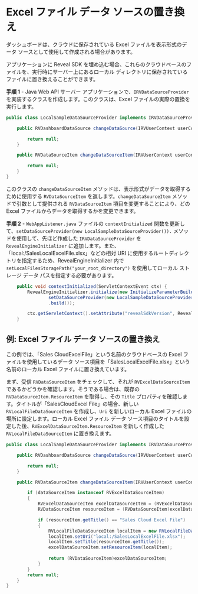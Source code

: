 # Excel ファイル データ ソースの置き換え

ダッシュボードは、クラウドに保存されている Excel ファイルを表示形式のデータ ソースとして使用して作成される場合があります。

アプリケーションに Reveal SDK を埋め込む場合、これらのクラウドベースのファイルを、実行時にサーバー上にあるローカル ディレクトリに保存されているファイルに置き換えることができます。

**手順 1** - Java Web API サーバー アプリケーションで、`IRVDataSourceProvider` を実装するクラスを作成します。このクラスは、Excel ファイルの実際の置換を実行します。

```java
public class LocalSampleDataSourceProvider implements IRVDataSourceProvider {

	public RVDashboardDataSource changeDataSource(IRVUserContext userContext, RVDashboardDataSource dataSource) {

		return null;
	}

	public RVDataSourceItem changeDataSourceItem(IRVUserContext userContext, String dashboardsID, RVDataSourceItem dataSourceItem) {

		return null;
	}
}
```

このクラスの `changeDataSourceItem` メソッドは、表示形式がデータを取得するために使用する `RVDataSourceItem` を返します。`changeDataSourceItem` メソッドで引数として提供される `RVDataSourceItem` 項目を変更することにより、どの Excel ファイルからデータを取得するかを変更できます。

**手順 2** - `WebAppListener.java` ファイルの `contextInitialized` 関数を更新して、`setDataSourceProvider(new LocalSampleDataSourceProvider()).` メソッドを使用して、先ほど作成した `IRVDataSourceProvider` を `RevealEngineInitializer` に追加します。また、「local:/SalesLocalExcelFile.xlsx」などの相対 URI に使用するルートディレクトリを指定するため、RevealEngineInitializer 内で `setLocalFilesStoragePath("your_root_directory")` を使用してローカル ストレージ データ パスを指定する必要があります。

```java
	public void contextInitialized(ServletContextEvent ctx) {
		RevealEngineInitializer.initialize(new InitializeParameterBuilder().
				setDataSourceProvider(new LocalSampleDataSourceProvider()).
				.build());

		ctx.getServletContext().setAttribute("revealSdkVersion", RevealEngineInitializer.getRevealSdkVersion());
	}
```

## 例: Excel ファイル データ ソースの置き換え

この例では、「Sales CloudExcelFile」という名前のクラウドベースの Excel ファイルを使用しているデータ ソース項目を「SalesLocalExcelFile.xlsx」という名前のローカル Excel ファイルに置き換えています。

まず、受信 `RVDataSourceItem` をチェックして、それが `RVExcelDataSourceItem` であるかどうかを確認します。そうである場合は、既存の `RVDataSourceItem.ResourceItem` を取得し、その `Title` プロパティを確認します。タイトルが「SalesCloudExcel File」の場合、新しい `RVLocalFileDataSourceItem` を作成し、`Uri` を新しいローカル Excel ファイルの場所に設定します。ローカル Excel ファイル データ ソース項目のタイトルを設定した後、`RVExcelDataSourceItem.ResourceItem` を新しく作成した `RVLocalFileDataSourceItem` に置き換えます。

```java
public class LocalSampleDataSourceProvider implements IRVDataSourceProvider {

	public RVDashboardDataSource changeDataSource(IRVUserContext userContext, RVDashboardDataSource dataSource) {

		return null;
	}

	public RVDataSourceItem changeDataSourceItem(IRVUserContext userContext, String dashboardsID, RVDataSourceItem dataSourceItem) {

		if (dataSourceItem instanceof RVExcelDataSourceItem)
		{
			RVExcelDataSourceItem excelDataSourceItem = (RVExcelDataSourceItem)dataSourceItem;
			RVDataSourceItem resourceItem = (RVDataSourceItem)excelDataSourceItem.getResourceItem();

			if (resourceItem.getTitle() == "Sales Cloud Excel File")
			{
				RVLocalFileDataSourceItem localItem = new RVLocalFileDataSourceItem();
				localItem.setUri("local:/SalesLocalExcelFile.xlsx");
				localItem.setTitle(resourceItem.getTitle());
				excelDataSourceItem.setResourceItem(localItem);
				
				return (RVDataSourceItem)excelDataSourceItem;
			}
		}
		return null;
	}
}
```
